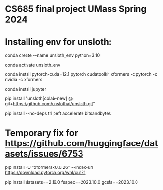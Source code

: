 # CS685 final project UMass Spring 2024

# Installing env for unsloth:
conda create --name unsloth_env python=3.10

conda activate unsloth_env

conda install pytorch-cuda=12.1 pytorch cudatoolkit xformers -c pytorch -c nvidia -c xformers

conda install jupyter

pip install "unsloth[colab-new] @ git+https://github.com/unslothai/unsloth.git"

pip install --no-deps trl peft accelerate bitsandbytes


# Temporary fix for https://github.com/huggingface/datasets/issues/6753

pip install -U "xformers<0.0.26" --index-url https://download.pytorch.org/whl/cu121

pip install datasets==2.16.0 fsspec==2023.10.0 gcsfs==2023.10.0
